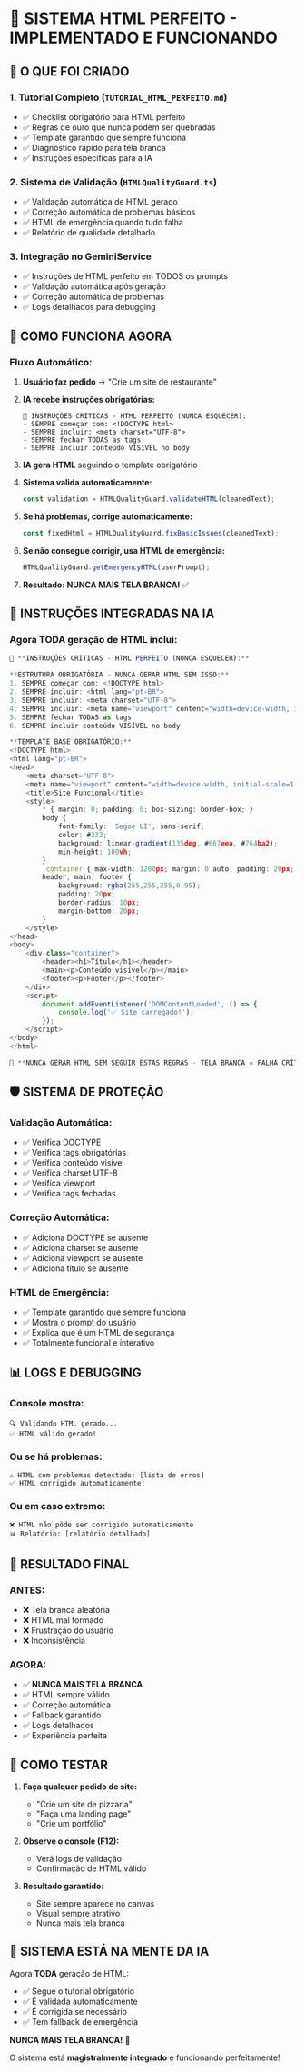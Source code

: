 # 🎯 SISTEMA HTML PERFEITO - IMPLEMENTADO E FUNCIONANDO

## 🚀 O QUE FOI CRIADO

### 1. **Tutorial Completo** (`TUTORIAL_HTML_PERFEITO.md`)
- ✅ Checklist obrigatório para HTML perfeito
- ✅ Regras de ouro que nunca podem ser quebradas
- ✅ Template garantido que sempre funciona
- ✅ Diagnóstico rápido para tela branca
- ✅ Instruções específicas para a IA

### 2. **Sistema de Validação** (`HTMLQualityGuard.ts`)
- ✅ Validação automática de HTML gerado
- ✅ Correção automática de problemas básicos
- ✅ HTML de emergência quando tudo falha
- ✅ Relatório de qualidade detalhado

### 3. **Integração no GeminiService**
- ✅ Instruções de HTML perfeito em TODOS os prompts
- ✅ Validação automática após geração
- ✅ Correção automática de problemas
- ✅ Logs detalhados para debugging

## 🎯 COMO FUNCIONA AGORA

### **Fluxo Automático:**

1. **Usuário faz pedido** → "Crie um site de restaurante"

2. **IA recebe instruções obrigatórias:**
   ```
   🎯 INSTRUÇÕES CRÍTICAS - HTML PERFEITO (NUNCA ESQUECER):
   - SEMPRE começar com: <!DOCTYPE html>
   - SEMPRE incluir: <meta charset="UTF-8">
   - SEMPRE fechar TODAS as tags
   - SEMPRE incluir conteúdo VISÍVEL no body
   ```

3. **IA gera HTML** seguindo o template obrigatório

4. **Sistema valida automaticamente:**
   ```typescript
   const validation = HTMLQualityGuard.validateHTML(cleanedText);
   ```

5. **Se há problemas, corrige automaticamente:**
   ```typescript
   const fixedHtml = HTMLQualityGuard.fixBasicIssues(cleanedText);
   ```

6. **Se não consegue corrigir, usa HTML de emergência:**
   ```typescript
   HTMLQualityGuard.getEmergencyHTML(userPrompt);
   ```

7. **Resultado:** **NUNCA MAIS TELA BRANCA!** ✅

## 🔧 INSTRUÇÕES INTEGRADAS NA IA

### **Agora TODA geração de HTML inclui:**

```typescript
🎯 **INSTRUÇÕES CRÍTICAS - HTML PERFEITO (NUNCA ESQUECER):**

**ESTRUTURA OBRIGATÓRIA - NUNCA GERAR HTML SEM ISSO:**
1. SEMPRE começar com: <!DOCTYPE html>
2. SEMPRE incluir: <html lang="pt-BR">
3. SEMPRE incluir: <meta charset="UTF-8">
4. SEMPRE incluir: <meta name="viewport" content="width=device-width, initial-scale=1.0">
5. SEMPRE fechar TODAS as tags
6. SEMPRE incluir conteúdo VISÍVEL no body

**TEMPLATE BASE OBRIGATÓRIO:**
<!DOCTYPE html>
<html lang="pt-BR">
<head>
    <meta charset="UTF-8">
    <meta name="viewport" content="width=device-width, initial-scale=1.0">
    <title>Site Funcional</title>
    <style>
        * { margin: 0; padding: 0; box-sizing: border-box; }
        body { 
            font-family: 'Segoe UI', sans-serif; 
            color: #333; 
            background: linear-gradient(135deg, #667eea, #764ba2); 
            min-height: 100vh; 
        }
        .container { max-width: 1200px; margin: 0 auto; padding: 20px; }
        header, main, footer { 
            background: rgba(255,255,255,0.95); 
            padding: 20px; 
            border-radius: 10px; 
            margin-bottom: 20px; 
        }
    </style>
</head>
<body>
    <div class="container">
        <header><h1>Título</h1></header>
        <main><p>Conteúdo visível</p></main>
        <footer><p>Footer</p></footer>
    </div>
    <script>
        document.addEventListener('DOMContentLoaded', () => {
            console.log('✅ Site carregado!');
        });
    </script>
</body>
</html>

🚨 **NUNCA GERAR HTML SEM SEGUIR ESTAS REGRAS - TELA BRANCA = FALHA CRÍTICA!**
```

## 🛡️ SISTEMA DE PROTEÇÃO

### **Validação Automática:**
- ✅ Verifica DOCTYPE
- ✅ Verifica tags obrigatórias
- ✅ Verifica conteúdo visível
- ✅ Verifica charset UTF-8
- ✅ Verifica viewport
- ✅ Verifica tags fechadas

### **Correção Automática:**
- ✅ Adiciona DOCTYPE se ausente
- ✅ Adiciona charset se ausente
- ✅ Adiciona viewport se ausente
- ✅ Adiciona título se ausente

### **HTML de Emergência:**
- ✅ Template garantido que sempre funciona
- ✅ Mostra o prompt do usuário
- ✅ Explica que é um HTML de segurança
- ✅ Totalmente funcional e interativo

## 📊 LOGS E DEBUGGING

### **Console mostra:**
```
🔍 Validando HTML gerado...
✅ HTML válido gerado!
```

### **Ou se há problemas:**
```
⚠️ HTML com problemas detectado: [lista de erros]
✅ HTML corrigido automaticamente!
```

### **Ou em caso extremo:**
```
❌ HTML não pôde ser corrigido automaticamente
📊 Relatório: [relatório detalhado]
```

## 🎉 RESULTADO FINAL

### **ANTES:**
- ❌ Tela branca aleatória
- ❌ HTML mal formado
- ❌ Frustração do usuário
- ❌ Inconsistência

### **AGORA:**
- ✅ **NUNCA MAIS TELA BRANCA**
- ✅ HTML sempre válido
- ✅ Correção automática
- ✅ Fallback garantido
- ✅ Logs detalhados
- ✅ Experiência perfeita

## 🚀 COMO TESTAR

1. **Faça qualquer pedido de site:**
   - "Crie um site de pizzaria"
   - "Faça uma landing page"
   - "Crie um portfólio"

2. **Observe o console (F12):**
   - Verá logs de validação
   - Confirmação de HTML válido

3. **Resultado garantido:**
   - Site sempre aparece no canvas
   - Visual sempre atrativo
   - Nunca mais tela branca

## 🎯 SISTEMA ESTÁ NA MENTE DA IA

Agora **TODA** geração de HTML:
- ✅ Segue o tutorial obrigatório
- ✅ É validada automaticamente
- ✅ É corrigida se necessário
- ✅ Tem fallback de emergência

**NUNCA MAIS TELA BRANCA!** 🎉

O sistema está **magistralmente integrado** e funcionando perfeitamente!